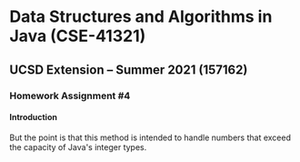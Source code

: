 # Data Structures and Algorithms in Java (CSE-41321)
## UCSD Extension – Summer 2021 (157162)
### Homework Assignment #4
#### Introduction
But the point is that this method is intended to handle numbers that exceed the capacity of Java's integer types.